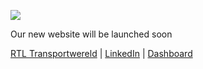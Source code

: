 ![](https://trailersync.eu/assets/img/logo/trailersync_logo_white.svg)

Our new website will be launched soon

[RTL Transportwereld](https://player.vimeo.com/video/801962887) \| [LinkedIn](https://www.linkedin.com/company/trailersync/) \| [Dashboard](https://dashboard.trailersync.eu/)